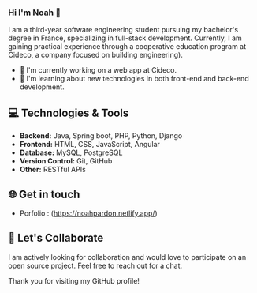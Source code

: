 ### Hi I'm Noah 👋

I am a third-year software engineering student pursuing my bachelor's degree in France, specializing in full-stack development. Currently, I am gaining practical experience through a cooperative education program at Cideco, a company focused on building engineering).

- 🏢 I'm currently working on a web app at Cideco.
- 📖 I'm learning about new technologies in both front-end and back-end development.

## 💻 Technologies & Tools

- **Backend:** Java, Spring boot, PHP, Python, Django
- **Frontend:** HTML, CSS, JavaScript, Angular
- **Database:** MySQL, PostgreSQL
- **Version Control:** Git, GitHub
- **Other:** RESTful APIs

## 🌐 Get in touch

- Porfolio : (https://noahpardon.netlify.app/)

## 🤝 Let's Collaborate

I am actively looking for collaboration and would love to participate on an open source project. Feel free to reach out for a chat.


Thank you for visiting my GitHub profile!
